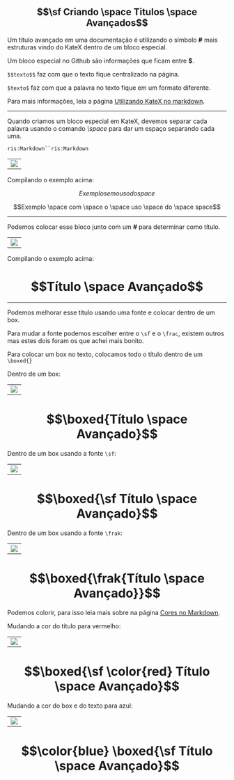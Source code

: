 ## $$\sf Criando \space Titulos \space Avançados$$

Um título avançado em uma documentação é utilizando o símbolo **#** mais estruturas vindo do KateX dentro de um bloco especial.

Um bloco especial no Github são informações que ficam entre **$**.

`$$texto$$` faz com que o texto fique centralizado na página.

`$texto$` faz com que a palavra no texto fique em um formato diferente.

Para mais informações, leia a página [Utilizando KateX no markdown](Advanced/KateX).

---

Quando criamos um bloco especial em KateX, devemos separar cada palavra usando o comando _\space_ para dar um espaço separando cada uma.

`ris:Markdown``ris:Markdown`<table align="center">
    <tr>
        <td><img src="https://github.com/F4NT0/Documentation-as-code/wiki/images/bloco-titulos.png"></td>
    </tr>
</table>

Compilando o exemplo acima:

$$Exemplo sem o uso do space$$

$$Exemplo \space com \space o \space uso \space do \space space$$

---

Podemos colocar esse bloco junto com um **#** para determinar como título.

<table align="center">
    <tr>
        <td><img src="https://github.com/F4NT0/Documentation-as-code/wiki/images/Titulo-avanc1.png"></td>
    </tr>
</table>

Compilando o exemplo acima:

# $$Título \space Avançado$$

---

Podemos melhorar esse título usando uma fonte e colocar dentro de um box.

Para mudar a fonte podemos escolher entre o `\sf` e o `\frac`, existem outros mas estes dois foram os que achei mais bonito.

Para colocar um box no texto, colocamos todo o título dentro de um `\boxed{}`

Dentro de um box:

<table align="center">
    <tr>
        <td><img src="https://github.com/F4NT0/Documentation-as-code/wiki/images/titulo-boxed.png"></td>
    </tr>
</table>

# $$\boxed{Título \space Avançado}$$

Dentro de um box usando a fonte `\sf`:

<table align="center">
    <tr>
        <td><img src="https://github.com/F4NT0/Documentation-as-code/wiki/images/titulo-sf.png"></td>
    </tr>
</table>

# $$\boxed{\sf Título \space Avançado}$$

Dentro de um box usando a fonte `\frak`:

<table align="center">
    <tr>
        <td><img src="https://github.com/F4NT0/Documentation-as-code/wiki/images/titulo-frak.png"></td>
    </tr>
</table>

# $$\boxed{\frak{Título \space Avançado}}$$

Podemos colorir, para isso leia mais sobre na página [Cores no Markdown](Advanced/Colors).

Mudando a cor do título para vermelho:

<table align="center">
    <tr>
        <td><img src="https://github.com/F4NT0/Documentation-as-code/wiki/images/titulo-red.png"></td>
    </tr>
</table>

# $$\boxed{\sf \color{red} Título \space Avançado}$$

Mudando a cor do box e do texto para azul:

<table align="center">
    <tr>
        <td><img src="https://github.com/F4NT0/Documentation-as-code/wiki/images/titulo-boxblue.png"></td>
    </tr>
</table>

# $$\color{blue} \boxed{\sf Título \space Avançado}$$
